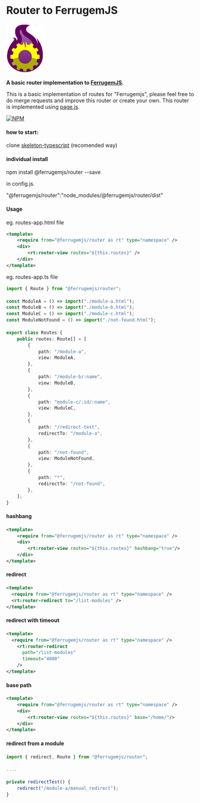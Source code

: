 # Router to FerrugemJS

![Ferrugem router logo](/assets/img/router-fjs.png) 


**A basic router implementation to [FerrugemJS](https://github.com/ferrugemjs/library).**

This is a basic implementation of routes for "Ferrugemjs", please feel free to do merge requests and improve this router or create your own.
This router is implemented using [page.js](https://visionmedia.github.io/page.js/).

[![NPM](https://nodei.co/npm/@ferrugemjs/router.png?downloads=true&downloadRank=true&stars=true)](https://nodei.co/npm/@ferrugemjs/router/)

#### how to start:
clone
[skeleton-typescript](https://github.com/ferrugemjs/skeleton-typescript) (recomended way)

#### individual install

npm install @ferrugemjs/router --save

in config.js.

"@ferrugemjs/router":"node_modules/@ferrugemjs/router/dist"

#### Usage

eg. routes-app.html file

``` xml
<template>
    <require from="@ferrugemjs/router as rt" type="namespace" />
    <div>
        <rt:router-view routes="${this.routes}" />
    </div>
</template>
```

eg. routes-app.ts file

``` ts
import { Route } from "@ferrugemjs/router";

const ModuleA = () => import("./module-a.html");
const ModuleB = () => import("./module-b.html");
const ModuleC = () => import("./module-c.html");
const ModuleNotFound = () => import("./not-found.html");

export class Routes {
    public routes: Route[] = [
        {
            path: "/module-a",
            view: ModuleA,
        },
        {
            path: "/module-b/:name",
            view: ModuleB,
        },
        {
            path: "module-c/:id/:name",
            view: MuduleC,
        },
        {
            path: "/redirect-test",
            redirectTo: "/module-a",
        },
        {
            path: "/not-found",
            view: ModuleNotFound,
        },
        {
            path: "*",
            redirectTo: "/not-found",
        },
    ];
}

```


#### hashbang

``` xml
<template>
    <require from="@ferrugemjs/router as rt" type="namespace" />
    <div>
        <rt:router-view routes="${this.routes}" hashbang="true"/>
    </div>
</template>
```

#### redirect

``` xml
<template>
  <require from="@ferrugemjs/router as rt" type="namespace" />
  <rt:router-redirect to="/list-modules" />
</template>
```

#### redirect with timeout

``` xml
<template>
  <require from="@ferrugemjs/router as rt" type="namespace" />
    <rt:router-redirect 
      path="/list-modules"
      timeout="4000"
    />
</template>
```

#### base path

``` xml
<template>
    <require from="@ferrugemjs/router as rt" type="namespace" />
    <div>
        <rt:router-view routes="${this.routes}" base="/home/"/>
    </div>
</template>
```

#### redirect from a module

``` ts
import { redirect, Route } from "@ferrugemjs/router";

....

private redirectTest() {
    redirect("/module-a/manual_redirect");
}
```